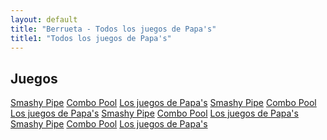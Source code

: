 ```yaml
---
layout: default
title: "Berrueta - Todos los juegos de Papa's"
title1: "Todos los juegos de Papa's"
---
```


<div class="custom-container">
    <h2>Juegos</h2>
    <div class="useful-links">
      <a href="/juegos/flappy/" class="game-btn flappy">Smashy Pipe</a>
      <a href="/juegos/combopool/" class="game-btn cpool">Combo Pool</a>
      <a href="/juegos/papas/" class="game-btn papas">Los juegos de Papa's</a>
      <a href="/juegos/flappy/" class="game-btn flappy">Smashy Pipe</a>
      <a href="/juegos/combopool/" class="game-btn cpool">Combo Pool</a>
      <a href="/juegos/papas/" class="game-btn papas">Los juegos de Papa's</a>
      <a href="/juegos/flappy/" class="game-btn flappy">Smashy Pipe</a>
      <a href="/juegos/combopool/" class="game-btn cpool">Combo Pool</a>
      <a href="/juegos/papas/" class="game-btn papas">Los juegos de Papa's</a>
      <a href="/juegos/flappy/" class="game-btn flappy">Smashy Pipe</a>
      <a href="/juegos/combopool/" class="game-btn cpool">Combo Pool</a>
      <a href="/juegos/papas/" class="game-btn papas">Los juegos de Papa's</a>
    </div>
  </div>